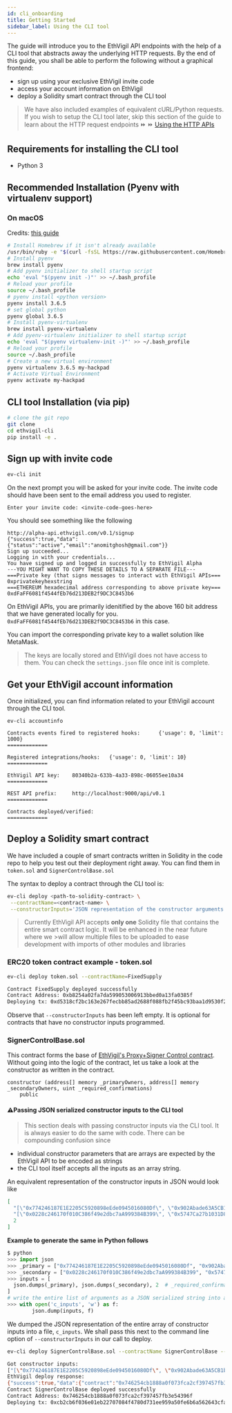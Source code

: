 ```yaml
---
id: cli_onboarding
title: Getting Started
sidebar_label: Using the CLI tool
---
```


The guide will introduce you to the EthVigil API endpoints with the help of a CLI tool that abstracts away the underlying HTTP requests. By the end of this guide, you shall be able to perform the following without a graphical frontend:
* sign up using your exclusive EthVigil invite code
* access your account information on EthVigil
* deploy a Solidity smart contract through the CLI tool

>We have also included examples of equivalent cURL/Python requests. If you wish to setup the CLI tool later, skip this section of the guide to learn about the HTTP request endpoints ⏩ ⏩ [Using the HTTP APIs](http_gettingstarted.md)

## Requirements for installing the CLI tool
* Python 3

## Recommended Installation (Pyenv with virtualenv support)

### On macOS
Credits: [this guide](https://medium.com/python-every-day/python-development-on-macos-with-pyenv-2509c694a808?)
```bash
# Install Homebrew if it isn't already available
/usr/bin/ruby -e "$(curl -fsSL https://raw.githubusercontent.com/Homebrew/install/master/install)"
# Install pyenv
brew install pyenv
# Add pyenv initializer to shell startup script
echo 'eval "$(pyenv init -)"' >> ~/.bash_profile
# Reload your profile
source ~/.bash_profile
# pyenv install <python version>
pyenv install 3.6.5
# set global python
pyenv global 3.6.5
# Install pyenv-virtualenv
brew install pyenv-virtualenv
# Add pyenv-virtualenv initializer to shell startup script
echo 'eval "$(pyenv virtualenv-init -)"' >> ~/.bash_profile
# Reload your profile
source ~/.bash_profile
# Create a new virtual environment
pyenv virtualenv 3.6.5 my-hackpad
# Activate Virtual Environment
pyenv activate my-hackpad
```

## CLI tool Installation (via pip)

```bash
# clone the git repo
git clone
cd ethvigil-cli
pip install -e .
```
## Sign up with invite code
```bash
ev-cli init
```

On the next prompt you will be asked for your invite code. The invite code should have been sent to the email address you used to register.

`Enter your invite code: <invite-code-goes-here>`

You should see something like the following

```
http://alpha-api.ethvigil.com/v0.1/signup
{"success":true,"data":{"status":"active","email":"anomitghosh@gmail.com"}}
Sign up succeeded...
Logging in with your credentials...
You have signed up and logged in successfully to EthVigil Alpha
---YOU MIGHT WANT TO COPY THESE DETAILS TO A SEPARATE FILE---
===Private key (that signs messages to interact with EthVigil APIs===
0xprivatekeyhexstring
===ETHEREUM hexadecimal address corresponding to above private key===
0xdFaFF6081f4544fEb76d213DEB2f9DC3C8453b6
```
On EthVigil APIs, you are primarily idenitified by the above 160 bit address that we have generated locally for you.
`0xdFaFF6081f4544fEb76d213DEB2f9DC3C8453b6` in this case.

You can import the corresponding private key to a wallet solution like MetaMask.

>The keys are locally stored and EthVigil does not have access to them. You can check the `settings.json` file once init is complete.

## Get your EthVigil account information

Once initialized, you can find information related to your EthVigil account through the CLI tool.

```
ev-cli accountinfo

Contracts events fired to registered hooks: 	 {'usage': 0, 'limit': 1000}
=============

Registered integrations/hooks: 	 {'usage': 0, 'limit': 10}
=============

EthVigil API key: 	 80340b2a-633b-4a33-898c-06055ee10a34
=============

REST API prefix: 	 http://localhost:9000/api/v0.1
=============

Contracts deployed/verified:
=============
```

## Deploy a Solidity smart contract

We have included a couple of smart contracts written in Solidity in the code repo to help you test out their deployment right away.
You can find them in `token.sol` and `SignerControlBase.sol`

The syntax to deploy a contract through the CLI tool is:

```bash
ev-cli deploy <path-to-solidity-contract> \
 --contractName=<contract-name> \
 --constructorInputs='JSON representation of the constructor arguments'
```
>Currently EthVigil API accepts **only one** Solidity file that contains the entire smart contract logic. It will be enhanced in the near future where we >will allow multiple files to be uploaded to ease development with imports of other modules and libraries

### ERC20 token contract example - token.sol
```bash
ev-cli deploy token.sol --contractName=FixedSupply

Contract FixedSupply deployed successfully
Contract Address: 0xb8254a02fa7da599053006913bbed0a13fa0385f
Deploying tx: 0xd5318cf2bc163e267fecbb85ad2688f088fb2f45bc93baa1d9530f2d23b64a26
```
Observe that `--constructorInputs` has been left empty. It is optional for contracts that have no constructor inputs programmed.

### SignerControlBase.sol

This contract forms the base of [EthVigil's Proxy+Signer Control contract](https://medium.com/blockvigil/signer-control-cum-proxy-smart-contract-a-look-at-ethvigils-latest-offering-9ad6c098c095). Without going into the logic of the contract, let us take a look at the constructor as written in the contract.

```
constructor (address[] memory _primaryOwners, address[] memory _secondaryOwners, uint _required_confirmations)
    public
```

#### ⚠️Passing JSON serialized constructor inputs to the CLI tool
>This section deals with passing constructor inputs via the CLI tool. It is always easier to do the same with code.
There can be compounding confusion since
* individual constructor parameters that are arrays are expected by the EthVigil API to be encoded as strings
* the CLI tool itself accepts all the inputs as an array string.


An equivalent representation of the constructor inputs in JSON would look like
```json
[
  "[\"0x774246187E1E2205C5920898eEde0945016080Df\", \"0x902Abade63A5CB1b503Fe389aEA5906D18DAAF2b\"]",
  "[\"0x0228c246170f010C386f49e2dbc7aA999384B399\", \"0x5747Ca27b1031D8054cB9Cbc79F70CD2d9D2E204\"]",
  2
]
```

**Example to generate the same in Python follows**
```python
$ python
>>> import json
>>> _primary = ["0x774246187E1E2205C5920898eEde0945016080Df", "0x902Abade63A5CB1b503Fe389aEA5906D18DAAF2b"],  # primary owners
>>> _secondary = ["0x0228c246170f010C386f49e2dbc7aA999384B399", "0x5747Ca27b1031D8054cB9Cbc79F70CD2d9D2E204"] # secondary owners
>>> inputs = [
  json.dumps(_primary), json.dumps(_secondary), 2  # _required_confirmations
]
# write the entire list of arguments as a JSON serialized string into a file
>>> with open('c_inputs', 'w') as f:
        json.dump(inputs, f)
```
We dumped the JSON representation of the entire array of constructor inputs into a file, `c_inputs`.
We shall pass this next to the command line option of `--constructorInputs` in our call to deploy.


```bash
ev-cli deploy SignerControlBase.sol --contractName SignerControlBase --constructorInputs="$(< c_inputs )" --verbose=1

Got constructor inputs:
["[\"0x774246187E1E2205C5920898eEde0945016080Df\", \"0x902Abade63A5CB1b503Fe389aEA5906D18DAAF2b\"]", "[\"0x0228c246170f010C386f49e2dbc7aA999384B399\", \"0x5747Ca27b1031D8054cB9Cbc79F70CD2d9D2E204\"]", 2]
EthVigil deploy response:
{"success":true,"data":{"contract":"0x746254cb1888a0f073fca2cf397457fb3e54396f","gas":"infinite","hash":"0xcb2cb6f036e01eb22707084f4780d731ee959a50fe6b6a562643cfa40f3d5e2f"}}
Contract SignerControlBase deployed successfully
Contract Address: 0x746254cb1888a0f073fca2cf397457fb3e54396f
Deploying tx: 0xcb2cb6f036e01eb22707084f4780d731ee959a50fe6b6a562643cfa40f3d5e2f
```
